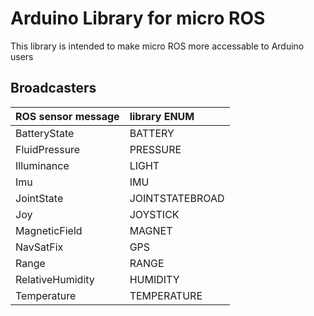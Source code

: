 # Arduino Library for micro ROS
This library is intended to make micro ROS more accessable to Arduino users
## Broadcasters

| ROS sensor message     | library ENUM     |
| :--------------------- | :--------------- |
| BatteryState           | BATTERY          |
| FluidPressure          | PRESSURE         |
| Illuminance            | LIGHT            |
| Imu                    | IMU              |
| JointState             | JOINTSTATEBROAD  |
| Joy                    | JOYSTICK         |
| MagneticField          | MAGNET           |
| NavSatFix              | GPS              |
| Range                  | RANGE            |
| RelativeHumidity       | HUMIDITY         |
| Temperature            | TEMPERATURE      |
